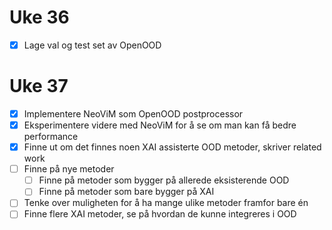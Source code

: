 # Uke 36

- [x] Lage val og test set av OpenOOD

# Uke 37

- [x] Implementere NeoViM som OpenOOD postprocessor
- [x] Eksperimentere videre med NeoViM for å se om man kan få bedre performance
- [x] Finne ut om det finnes noen XAI assisterte OOD metoder, skriver related work
- [ ] Finne på nye metoder
    - [ ] Finne på metoder som bygger på allerede eksisterende OOD
    - [ ] Finne på metoder som bare bygger på XAI
- [ ] Tenke over muligheten for å ha mange ulike metoder framfor bare én
- [ ] Finne flere XAI metoder, se på hvordan de kunne integreres i OOD
